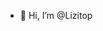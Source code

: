 - 👋 Hi, I’m @Lizitop

<!---
Lizitop/Lizitop is a ✨ special ✨ repository because its `README.md` (this file) appears on your GitHub profile.
You can click the Preview link to take a look at your changes.
--->
